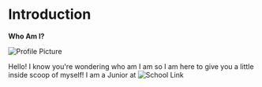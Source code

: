 # Introduction
 **Who Am I?** 


![Profile Picture](https://AdaChicas3.github.io/Ada-Chicas-CNU/images/pfp2.jpg)

Hello! I know you're wondering who am I am so I am here to give you a little inside scoop of myself! I am a Junior at ![School Link](https://https://AdaChicas3.github.io/Ada-Chicas-CNU/cnu.edu)
